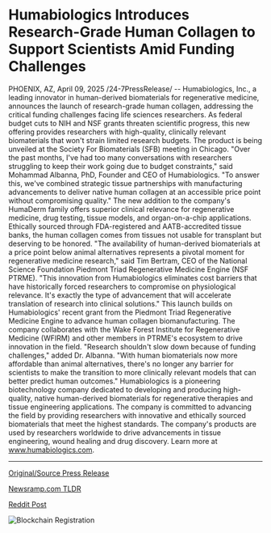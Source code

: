 # Humabiologics Introduces Research-Grade Human Collagen to Support Scientists Amid Funding Challenges

PHOENIX, AZ, April 09, 2025 /24-7PressRelease/ -- Humabiologics, Inc., a leading innovator in human-derived biomaterials for regenerative medicine, announces the launch of research-grade human collagen, addressing the critical funding challenges facing life sciences researchers. As federal budget cuts to NIH and NSF grants threaten scientific progress, this new offering provides researchers with high-quality, clinically relevant biomaterials that won't strain limited research budgets. The product is being unveiled at the Society For Biomaterials (SFB) meeting in Chicago.  "Over the past months, I've had too many conversations with researchers struggling to keep their work going due to budget constraints," said Mohammad Albanna, PhD, Founder and CEO of Humabiologics. "To answer this, we've combined strategic tissue partnerships with manufacturing advancements to deliver native human collagen at an accessible price point without compromising quality."  The new addition to the company's HumaDerm family offers superior clinical relevance for regenerative medicine, drug testing, tissue models, and organ-on-a-chip applications. Ethically sourced through FDA-registered and AATB-accredited tissue banks, the human collagen comes from tissues not usable for transplant but deserving to be honored.  "The availability of human-derived biomaterials at a price point below animal alternatives represents a pivotal moment for regenerative medicine research," said Tim Bertram, CEO of the National Science Foundation Piedmont Triad Regenerative Medicine Engine (NSF PTRME). "This innovation from Humabiologics eliminates cost barriers that have historically forced researchers to compromise on physiological relevance. It's exactly the type of advancement that will accelerate translation of research into clinical solutions."  This launch builds on Humabiologics' recent grant from the Piedmont Triad Regenerative Medicine Engine to advance human collagen biomanufacturing. The company collaborates with the Wake Forest Institute for Regenerative Medicine (WFIRM) and other members in PTRME's ecosystem to drive innovation in the field.   "Research shouldn't slow down because of funding challenges," added Dr. Albanna. "With human biomaterials now more affordable than animal alternatives, there's no longer any barrier for scientists to make the transition to more clinically relevant models that can better predict human outcomes."  Humabiologics is a pioneering biotechnology company dedicated to developing and producing high-quality, native human-derived biomaterials for regenerative therapies and tissue engineering applications. The company is committed to advancing the field by providing researchers with innovative and ethically sourced biomaterials that meet the highest standards. The company's products are used by researchers worldwide to drive advancements in tissue engineering, wound healing and drug discovery. Learn more at www.humabiologics.com. 

---

[Original/Source Press Release](https://www.24-7pressrelease.com/press-release/521579/humabiologics-introduces-research-grade-human-collagen-to-support-scientists-amid-funding-challenges)
                    

[Newsramp.com TLDR](https://newsramp.com/curated-news/humabiologics-launches-affordable-human-collagen-for-research/922760bfb5919d0882978f3152ca6660) 

 



[Reddit Post](https://www.reddit.com/r/HealthCareNewsInfo/comments/1juzx3a/humabiologics_launches_affordable_human_collagen/) 



![Blockchain Registration](https://cdn.newsramp.app/24-7PressRelease/qrcode/254/9/lime03NC.webp)